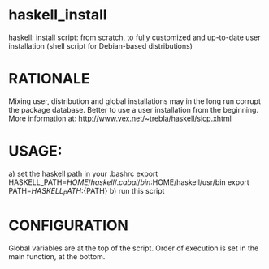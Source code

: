 haskell_install
===============

haskell: install script: from scratch, to fully customized and up-to-date user installation (shell script for Debian-based distributions)

# RATIONALE

Mixing user, distribution and global installations may in the long run corrupt the package database. Better to use a user installation from the beginning. More information at: http://www.vex.net/~trebla/haskell/sicp.xhtml

# USAGE:
  a) set the haskell path in your .bashrc
       export HASKELL_PATH=$HOME/haskell/.cabal/bin:$HOME/haskell/usr/bin
       export PATH=${HASKELL_PATH}:${PATH}
  b) run this script

# CONFIGURATION
Global variables are at the top of the script. Order of execution is set in the main function, at the bottom.
